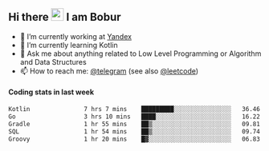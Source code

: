 ## Hi there <img src="https://media.giphy.com/media/hvRJCLFzcasrR4ia7z/giphy.gif" width="25px" height="25px"> I am Bobur

- 💼 I’m currently working at [Yandex](https://yandex.ru/)
- 🌱 I’m currently learning Kotlin
- 💬 Ask me about anything related to Low Level Programming or Algorithm and Data Structures
- 📫 How to reach me: [@telegram](https://t.me/octoant) (see also [@leetcode](https://leetcode.com/octoant/))    

#### Coding stats in last week

<!--START_SECTION:waka-->

```txt
Kotlin               7 hrs 7 mins    █████████░░░░░░░░░░░░░░░░   36.46 %
Go                   3 hrs 10 mins   ████░░░░░░░░░░░░░░░░░░░░░   16.22 %
Gradle               1 hr 55 mins    ██▒░░░░░░░░░░░░░░░░░░░░░░   09.81 %
SQL                  1 hr 54 mins    ██▒░░░░░░░░░░░░░░░░░░░░░░   09.74 %
Groovy               1 hr 20 mins    █▓░░░░░░░░░░░░░░░░░░░░░░░   06.83 %
```

<!--END_SECTION:waka-->
